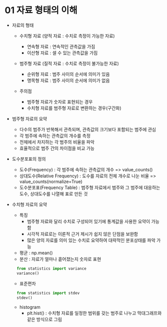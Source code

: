 # 01 자료 형태의 이해
- 자료의 형태
  - 수치형 자료 (양적 자료 : 수치로 측정이 가능한 자료)
    - 연속형 자료 : 연속적인 관측값을 가짐
    - 이산형 자료 : 셀 수 있는 관측값을 가짐
  - 범주형 자료 (질적 자료 : 수치로 측정이 불가능한 자료)
    - 순위형 자료 : 범주 사이의 순서에 의미가 있음
    - 명목형 자료 : 범주 사이의 순서에 의미가 없음

  - 주의점
    - 범주형 자료가 숫자로 표현되는 경우 
    - 수치형 자료를 범주형 자료로 변환하는 경우(구간화)

- 범주형 자료의 요약
  - 다수의 범주가 반복해서 관측되며, 관측값의 크기보다 포함되는 범주에 관심
  - 각 범주에 속하는 관측값의 개수를 측정
  - 전체에서 차지하는 각 범주의 비율을 파악
  - 효율적으로 범주 간의 차이점을 비교 가능

- 도수분포표의 정의
  - 도수(Frequency) : 각 범주에 속하는 관측값의 개수 => value_counts()
  - 상대도수(Relative Frequency) : 도수를 자료의 전체 개수로 나눈 비율 => value_counts(normalize=True)
  - 도수분포표(Frequency Table) : 범주형 자료에서 범주와 그 범주에 대응하는 도수, 상대도수를 나열해 표로 만든 것

- 수치형 자료의 요약
  - 특징
    - 범주형 자료와 달리 수치로 구성되어 있기에 통계값을 사용한 요약이 가능함
    - 시각적 자료로는 이론적 근거 제시가 쉽지 않은 단점을 보완함
    - 많은 양의 자료를 의미 있는 수치로 요약하여 대략적인 분포상태를 파악 가능
  - 평균 : np.mean()
  - 분산 : 자료가 얼마나 흩어졌는지 숫자로 표현
  ```Python
    from statistics import variance
    variance()
  ```
  - 표준편차
  ```Python
    from statistics import stdev
    stdev()
  ```
  - histogram
    - plt.hist() : 수치형 자료를 일정한 범위를 갖는 범주로 나누고 막대그래프와 같은 방식으로 그림
